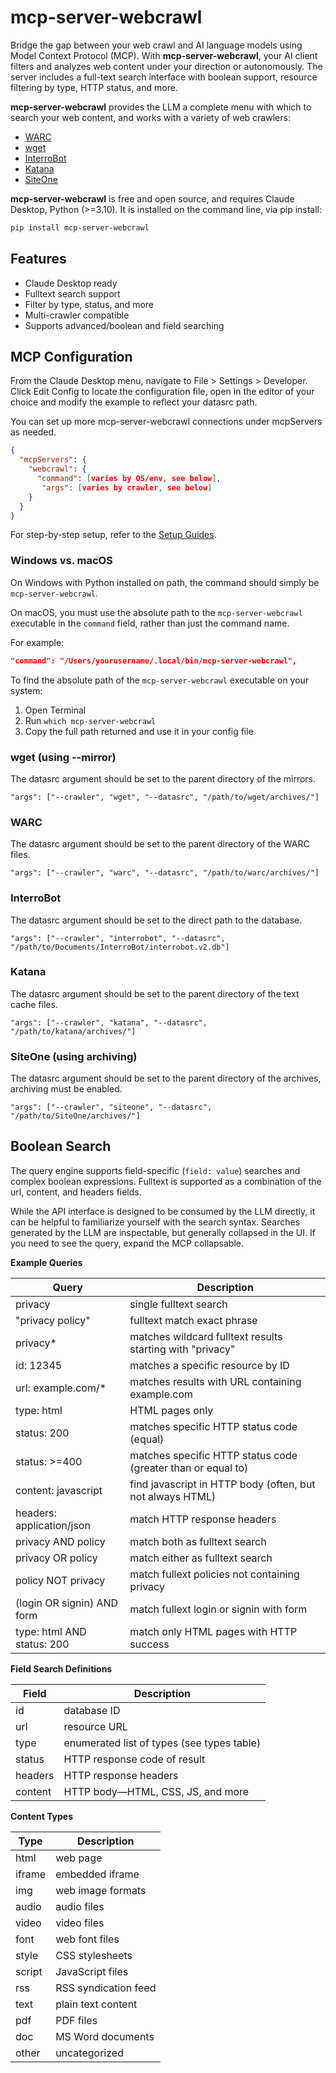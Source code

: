 # mcp-server-webcrawl

Bridge the gap between your web crawl and AI language models using Model Context Protocol (MCP).
With **mcp-server-webcrawl**, your AI client filters and analyzes web content under your direction or autonomously. The server includes a full-text search interface with boolean support, resource filtering by type, HTTP status,
and more.

**mcp-server-webcrawl** provides the LLM a complete menu with which to search your web content, and works with
a variety of web crawlers:

* [WARC](https://en.wikipedia.org/wiki/WARC_(file_format))
* [wget](https://en.wikipedia.org/wiki/Wget)
* [InterroBot](https://interro.bot)
* [Katana](https://github.com/projectdiscovery/katana)
* [SiteOne](https://crawler.siteone.io)

**mcp-server-webcrawl** is free and open source, and requires Claude Desktop, Python (>=3.10). It is installed on the command line, via pip install:

```bash
pip install mcp-server-webcrawl
```

## Features

* Claude Desktop ready
* Fulltext search support
* Filter by type, status, and more
* Multi-crawler compatible
* Supports advanced/boolean and field searching

## MCP Configuration

From the Claude Desktop menu, navigate to File > Settings > Developer. Click Edit Config to locate the configuration file, open in the editor of your choice and modify the example to reflect your datasrc path.

You can set up more mcp-server-webcrawl connections under mcpServers as needed.

```json
{
  "mcpServers": {
    "webcrawl": {
      "command": [varies by OS/env, see below],
       "args": [varies by crawler, see below]
    }
  }
}
```

For step-by-step setup, refer to the [Setup Guides](https://pragmar.github.io/mcp-server-webcrawl/guides.html).

### Windows vs. macOS

On Windows with Python installed on path, the command should simply be `mcp-server-webcrawl`.

On macOS, you must use the absolute path to the `mcp-server-webcrawl` executable in the `command` field, rather than just the command name.

For example:

```json
"command": "/Users/yourusername/.local/bin/mcp-server-webcrawl",
```

To find the absolute path of the `mcp-server-webcrawl` executable on your system:

1. Open Terminal
2. Run `which mcp-server-webcrawl`
3. Copy the full path returned and use it in your config file

### wget (using --mirror)

The datasrc argument should be set to the parent directory of the mirrors.

```
"args": ["--crawler", "wget", "--datasrc", "/path/to/wget/archives/"]
```

### WARC

The datasrc argument should be set to the parent directory of the WARC files.

```
"args": ["--crawler", "warc", "--datasrc", "/path/to/warc/archives/"]
```

### InterroBot

The datasrc argument should be set to the direct path to the database.

```
"args": ["--crawler", "interrobot", "--datasrc", "/path/to/Documents/InterroBot/interrobot.v2.db"]
```

### Katana

The datasrc argument should be set to the parent directory of the text cache files.

```
"args": ["--crawler", "katana", "--datasrc", "/path/to/katana/archives/"]
```

### SiteOne (using archiving)

The datasrc argument should be set to the parent directory of the archives, archiving
must be enabled.

```
"args": ["--crawler", "siteone", "--datasrc", "/path/to/SiteOne/archives/"]
```

## Boolean Search

The query engine supports field-specific (`field: value`) searches and complex boolean
expressions. Fulltext is supported as a combination of the url, content, and headers fields.

While the API interface is designed to be consumed by the LLM directly, it can be helpful
to familiarize yourself with the search syntax. Searches generated by the LLM are
inspectable, but generally collapsed in the UI. If you need to see the query, expand
the MCP collapsable.

**Example Queries**

| Query | Description |
|-------|-------------|
| privacy | single fulltext search |
| "privacy policy" | fulltext match exact phrase |
| privacy* | matches wildcard fulltext results starting with "privacy" |
| id: 12345 | matches a specific resource by ID |
| url: example.com/* | matches results with URL containing example.com |
| type: html | HTML pages only |
| status: 200 | matches specific HTTP status code (equal) |
| status: >=400 | matches specific HTTP status code (greater than or equal to) |
| content: javascript | find javascript in HTTP body (often, but not always HTML) |
| headers: application/json | match HTTP response headers |
| privacy AND policy | match both as fulltext search |
| privacy OR policy | match either as fulltext search |
| policy NOT privacy | match fullext policies not containing privacy |
| (login OR signin) AND form | match fullext login or signin with form |
| type: html AND status: 200 | match only HTML pages with HTTP success |

**Field Search Definitions**

| Field | Description |
|-------|-------------|
| id | database ID |
| url | resource URL |
| type | enumerated list of types (see types table) |
| status | HTTP response code of result |
| headers | HTTP response headers |
| content | HTTP body—HTML, CSS, JS, and more |

**Content Types**

| Type | Description |
|------|-------------|
| html | web page |
| iframe | embedded iframe |
| img | web image formats |
| audio | audio files |
| video | video files |
| font | web font files |
| style | CSS stylesheets |
| script | JavaScript files |
| rss | RSS syndication feed |
| text | plain text content |
| pdf | PDF files |
| doc | MS Word documents |
| other | uncategorized |